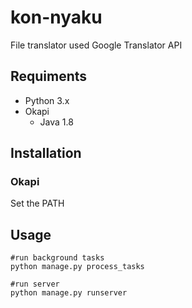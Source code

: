# kon-nyaku
File translator used Google Translator API

## Requiments
- Python 3.x
- Okapi
  - Java 1.8

## Installation
### Okapi
Set the PATH

## Usage
```
#run background tasks
python manage.py process_tasks

#run server
python manage.py runserver
```
